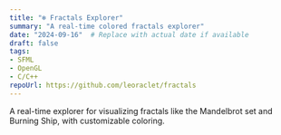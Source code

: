 ```yaml
---
title: "❄️ Fractals Explorer"
summary: "A real-time colored fractals explorer"
date: "2024-09-16"  # Replace with actual date if available
draft: false
tags:
- SFML
- OpenGL
- C/C++
repoUrl: https://github.com/leoraclet/fractals
---
```

A real-time explorer for visualizing fractals like the Mandelbrot set and Burning Ship, with customizable coloring.

